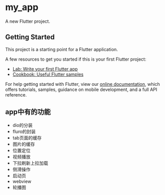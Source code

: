 # my_app

A new Flutter project.

## Getting Started

This project is a starting point for a Flutter application.

A few resources to get you started if this is your first Flutter project:

- [Lab: Write your first Flutter app](https://flutter.dev/docs/get-started/codelab)
- [Cookbook: Useful Flutter samples](https://flutter.dev/docs/cookbook)

For help getting started with Flutter, view our
[online documentation](https://flutter.dev/docs), which offers tutorials,
samples, guidance on mobile development, and a full API reference.

## app中有的功能
* dio的分装
* fluro的封装
* tab页面的缓存
* 图片的缓存
* 位置定位
* 视频播放
* 下拉刷新上拉加载
* 侧滑操作
* 启动页
* webview
* 轮播图

